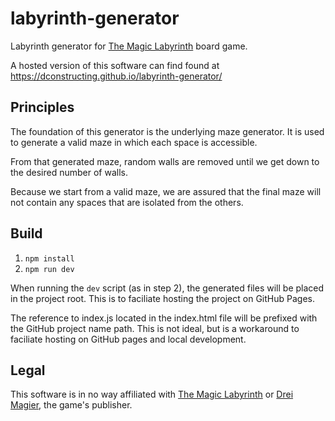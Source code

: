 # labyrinth-generator

Labyrinth generator for [The Magic Labyrinth](https://www.dreimagier.de/das-magische-labyrinth-band/) board game.

A hosted version of this software can find found at https://dconstructing.github.io/labyrinth-generator/

## Principles

The foundation of this generator is the underlying maze generator. It is used to generate a valid maze in which each space is accessible.

From that generated maze, random walls are removed until we get down to the desired number of walls.

Because we start from a valid maze, we are assured that the final maze will not contain any spaces that are isolated from the others.

## Build

1. `npm install`
2. `npm run dev`

When running the `dev` script (as in step 2), the generated files will be placed in the project root. This is to faciliate hosting the project on GitHub Pages.

The reference to index.js located in the index.html file will be prefixed with the GitHub project name path. This is not ideal, but is a workaround to faciliate hosting on GitHub pages and local development.

## Legal

This software is in no way affiliated with [The Magic Labyrinth](https://www.dreimagier.de/das-magische-labyrinth-band/) or [Drei Magier](https://www.dreimagier.de/), the game's publisher.
